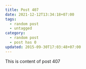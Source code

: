 ```yaml
---
title: Post 407
date: 2021-12-12T13:34:18+07:00
tags:
  - random post
  - untagged
category:
  - random post
  - post has 0
updated: 2015-09-30T17:03:48+07:00
---
```

This is content of post 407